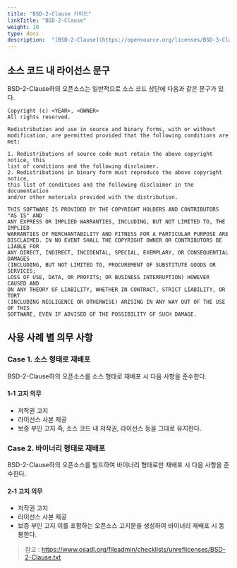 ```yaml
---
title: "BSD-2-Clause 가이드"
linkTitle: "BSD-2-Clause"
weight: 10
type: docs
description:  "[BSD-2-Clause](https://opensource.org/licenses/BSD-3-Clause) 라이선스는 BSD 2-Clause \"Simplified\" License 라고도 불리며 소스 코드 공개를 요구하지는 않는 Permissive한 라이선스이다. BSD-3-Clause보다 간략해졌다."
---
```



## 소스 코드 내 라이선스 문구
BSD-2-Clause하의 오픈소스는 일반적으로 소스 코드 상단에 다음과 같은 문구가 있다. 

~~~
Copyright (c) <YEAR>, <OWNER>
All rights reserved.
 
Redistribution and use in source and binary forms, with or without
modification, are permitted provided that the following conditions are met:
 
1. Redistributions of source code must retain the above copyright notice, this
list of conditions and the following disclaimer.
2. Redistributions in binary form must reproduce the above copyright notice,
this list of conditions and the following disclaimer in the documentation
and/or other materials provided with the distribution.
 
THIS SOFTWARE IS PROVIDED BY THE COPYRIGHT HOLDERS AND CONTRIBUTORS "AS IS" AND
ANY EXPRESS OR IMPLIED WARRANTIES, INCLUDING, BUT NOT LIMITED TO, THE IMPLIED
WARRANTIES OF MERCHANTABILITY AND FITNESS FOR A PARTICULAR PURPOSE ARE
DISCLAIMED. IN NO EVENT SHALL THE COPYRIGHT OWNER OR CONTRIBUTORS BE LIABLE FOR
ANY DIRECT, INDIRECT, INCIDENTAL, SPECIAL, EXEMPLARY, OR CONSEQUENTIAL DAMAGES
(INCLUDING, BUT NOT LIMITED TO, PROCUREMENT OF SUBSTITUTE GOODS OR SERVICES;
LOSS OF USE, DATA, OR PROFITS; OR BUSINESS INTERRUPTION) HOWEVER CAUSED AND
ON ANY THEORY OF LIABILITY, WHETHER IN CONTRACT, STRICT LIABILITY, OR TORT
(INCLUDING NEGLIGENCE OR OTHERWISE) ARISING IN ANY WAY OUT OF THE USE OF THIS
SOFTWARE, EVEN IF ADVISED OF THE POSSIBILITY OF SUCH DAMAGE.
~~~

## 사용 사례 별 의무 사항
### Case 1. 소스 형태로 재배포 
BSD-2-Clause하의 오픈소스를 소스 형태로 재배포 시 다음 사항을 준수한다.

#### 1-1 고지 의무
* 저작권 고지
* 라이선스 사본 제공
* 보증 부인 고지
즉, 소스 코드 내 저작권, 라이선스 등을 그대로 유지한다. 

### Case 2. 바이너리 형태로 재배포

BSD-2-Clause하의 오픈소스를 빌드하여 바이너리 형태로만 재배포 시 다음 사항을 준수한다. 

#### 2-1 고지 의무
* 저작권 고지
* 라이선스 사본 제공
* 보증 부인 고지
이를 포함하는 오픈소스 고지문을 생성하여 바이너리 재배포 시 동봉한다. 

> 참고 : https://www.osadl.org/fileadmin/checklists/unreflicenses/BSD-2-Clause.txt